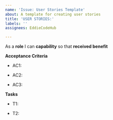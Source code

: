 ```yaml
---
name: 'Issue: User Stories Template'
about: A template for creating user stories
title: 'USER STORIES:'
labels: ''
assignees: EddieCodeHub

---
```


As a **role** I can **capability** so that **received benefit**

**Acceptance Criteria**

- AC1:

- AC2:

- AC3:

**Tasks**

- T1:

- T2:
